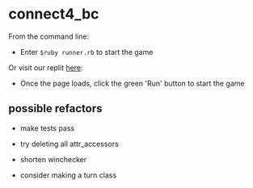 # connect4_bc

From the command line:
- Enter `$ruby runner.rb` to start the game

Or visit our replit [here](https://replit.com/@zorromcleod/connect4game#lib/board.rb):
- Once the page loads, click the green 'Run' button to start the game

## possible refactors
* make tests pass

* try deleting all attr_accessors

* shorten winchecker

* consider making a turn class
